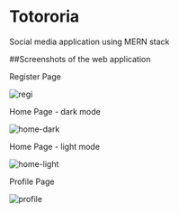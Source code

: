 # Totororia
Social media application using MERN stack

##Screenshots of the web application

Register Page

![regi](https://user-images.githubusercontent.com/57390844/224467544-ea792a77-a861-41a3-9c08-a770647a7480.png)

Home Page - dark mode

![home-dark](https://user-images.githubusercontent.com/57390844/224467581-9c8a4d6b-37a8-49e8-a1af-f6bb941253ff.png)

Home Page - light mode

![home-light](https://user-images.githubusercontent.com/57390844/224467602-544d7d46-c877-4edd-8d7d-2e5cdd6c8c3e.png)

Profile Page

![profile](https://user-images.githubusercontent.com/57390844/224467609-f344de0d-4d03-42b6-8fa0-2c5922a4eeaa.png)
